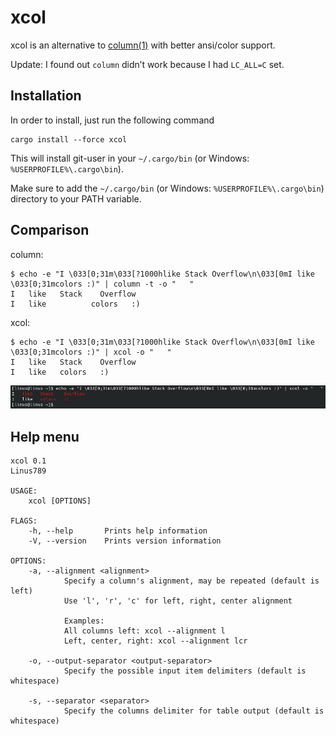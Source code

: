 # xcol
xcol is an alternative to [column(1)](https://man7.org/linux/man-pages/man1/column.1.html) with better ansi/color support.

Update: I found out `column` didn’t work because I had `LC_ALL=C` set.

## Installation
In order to install, just run the following command

```
cargo install --force xcol
```

This will install git-user in your `~/.cargo/bin` (or Windows: `%USERPROFILE%\.cargo\bin`).

Make sure to add the `~/.cargo/bin` (or Windows: `%USERPROFILE%\.cargo\bin`) directory to your PATH variable.

## Comparison
column:
```
$ echo -e "I \033[0;31m\033[?1000hlike Stack Overflow\n\033[0mI like \033[0;31mcolors :)" | column -t -o "   "
I   like   Stack    Overflow
I   like          colors   :)
```

xcol:
```
$ echo -e "I \033[0;31m\033[?1000hlike Stack Overflow\n\033[0mI like \033[0;31mcolors :)" | xcol -o "   "
I   like   Stack    Overflow
I   like   colors   :)
```

![](demo.png)

## Help menu
```
xcol 0.1
Linus789

USAGE:
    xcol [OPTIONS]

FLAGS:
    -h, --help       Prints help information
    -V, --version    Prints version information

OPTIONS:
    -a, --alignment <alignment>
            Specify a column's alignment, may be repeated (default is left)
            Use 'l', 'r', 'c' for left, right, center alignment
            
            Examples:
            All columns left: xcol --alignment l
            Left, center, right: xcol --alignment lcr

    -o, --output-separator <output-separator>
            Specify the possible input item delimiters (default is whitespace)

    -s, --separator <separator>
            Specify the columns delimiter for table output (default is whitespace)
```